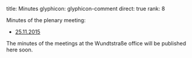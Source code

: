 title: Minutes
glyphicon: glyphicon-comment
direct: true
rank: 8

Minutes of the plenary meeting:

* [25.11.2015](../../documents/protocols/VV/Protokoll_Vollversammlung_2015-11-25.pdf)

The minutes of the meetings at the Wundtstraße office will be published here soon.
